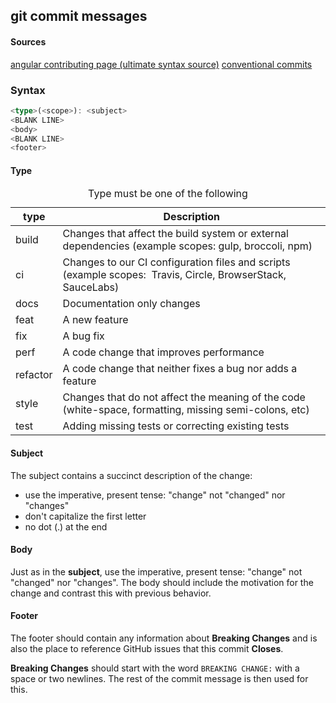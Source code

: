 ## git commit messages
#### Sources
[angular contributing page (ultimate syntax source)](https://github.com/angular/angular/blob/22b96b9/CONTRIBUTING.md#-commit-message-guidelines) [conventional commits](https://www.conventionalcommits.org/en/v1.0.0/#specification)

### Syntax
```typescript
<type>(<scope>): <subject>
<BLANK LINE>
<body>
<BLANK LINE>
<footer>
```


<h4>Type</h4>
	<table>
	<caption align="left">Type must be one of the following</caption>
	<thead>
	  <tr>
	    <th>type</th>
	    <th>Description</th>
	  </tr>
	</thead>
	<tbody>
	  <tr>
	    <td>build</td>
	    <td>Changes that affect the build system or external dependencies (example scopes: gulp, broccoli, npm)</td>
	  </tr>
	  <tr>
	    <td>ci</td>
	    <td> Changes to our CI configuration files and scripts (example scopes:&nbsp;&nbsp;Travis, Circle, BrowserStack, SauceLabs)</td>
	  </tr>
	  <tr>
	    <td>docs</td>
	    <td> Documentation only changes</td>
	  </tr>
	  <tr>
	    <td>feat</td>
	    <td> A new feature</td>
	  </tr>
	  <tr>
	    <td>fix</td>
	    <td> A bug fix</td>
	  </tr>
	  <tr>
	    <td>perf</td>
	    <td> A code change that improves performance</td>
	  </tr>
	  <tr>
	    <td>refactor</td>
	    <td> A code change that neither fixes a bug nor adds a feature</td>
	  </tr>
	  <tr>
	    <td>style</td>
	    <td> Changes that do not affect the meaning of the code (white-space, formatting, missing semi-colons, etc)</td>
	  </tr>
	  <tr>
	    <td>test</td>
	    <td> Adding missing tests or correcting existing tests</td>
	  </tr>
	</tbody>
	</table>

#### Subject

The subject contains a succinct description of the change:

- use the imperative, present tense: "change" not "changed" nor "changes"
- don't capitalize the first letter
- no dot (.) at the end

#### Body

Just as in the **subject**, use the imperative, present tense: "change" not "changed" nor "changes". The body should include the motivation for the change and contrast this with previous behavior.

#### Footer

The footer should contain any information about **Breaking Changes** and is also the place to reference GitHub issues that this commit **Closes**.

**Breaking Changes** should start with the word `BREAKING CHANGE:` with a space or two newlines. The rest of the commit message is then used for this.
